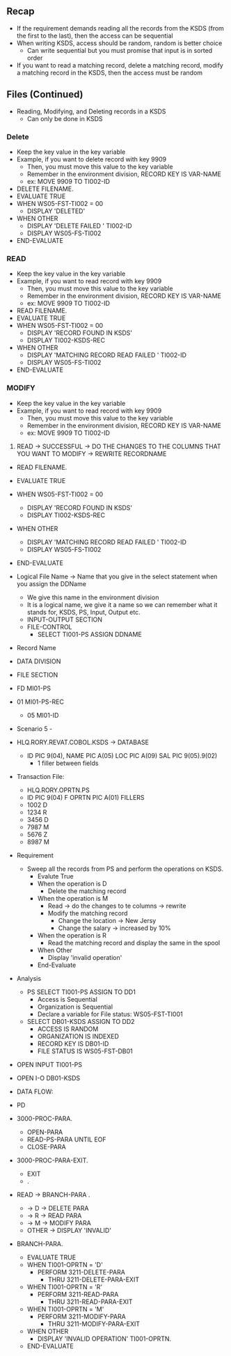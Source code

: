 ## Recap
- If the requirement demands reading all the records from the KSDS (from the first to the last), then the access can be sequential
- When writing KSDS, access should be random, random is better choice
    - Can write sequential but you must promise that input is in sorted order
- If you want to read a matching record, delete a matching record, modify a matching record in the KSDS, then the access must be random

## Files (Continued)
- Reading, Modifying, and Deleting records in a KSDS
    - Can only be done in KSDS
### Delete
- Keep the key value in the key variable
- Example, if you want to delete record with key 9909
    - Then, you must move this value to the key variable
    - Remember in the environment division, RECORD KEY IS VAR-NAME
    - ex: MOVE 9909 TO TI002-ID
- DELETE FILENAME.
- EVALUATE TRUE
- WHEN WS05-FST-TI002 = 00
    - DISPLAY 'DELETED'
- WHEN OTHER
    - DISPLAY 'DELETE FAILED ' TI002-ID
    - DISPLAY WS05-FS-TI002
- END-EVALUATE
### READ
- Keep the key value in the key variable
- Example, if you want to read record with key 9909
    - Then, you must move this value to the key variable
    - Remember in the environment division, RECORD KEY IS VAR-NAME
    - ex: MOVE 9909 TO TI002-ID
- READ FILENAME.
- EVALUATE TRUE
- WHEN WS05-FST-TI002 = 00
    - DISPLAY 'RECORD FOUND IN KSDS'
    - DISPLAY TI002-KSDS-REC
- WHEN OTHER
    - DISPLAY 'MATCHING RECORD READ FAILED ' TI002-ID
    - DISPLAY WS05-FS-TI002
- END-EVALUATE

### MODIFY
- Keep the key value in the key variable
- Example, if you want to read record with key 9909
    - Then, you must move this value to the key variable
    - Remember in the environment division, RECORD KEY IS VAR-NAME
    - ex: MOVE 9909 TO TI002-ID
1. READ -> SUCCESSFUL -> DO THE CHANGES TO THE COLUMNS THAT YOU WANT TO MODIFY -> REWRITE RECORDNAME

- READ FILENAME.
- EVALUATE TRUE
- WHEN WS05-FST-TI002 = 00
    - DISPLAY 'RECORD FOUND IN KSDS'
    - DISPLAY TI002-KSDS-REC
- WHEN OTHER
    - DISPLAY 'MATCHING RECORD READ FAILED ' TI002-ID
    - DISPLAY WS05-FS-TI002
- END-EVALUATE


- Logical File Name -> Name that you give in the select statement when you assign the DDName
    - We give this name in the environment division
    - It is a logical name, we give it a name so we can remember what it stands for, KSDS, PS, Input, Output etc.
    - INPUT-OUTPUT SECTION
    - FILE-CONTROL
        - SELECT TI001-PS ASSIGN DDNAME
- Record Name
- DATA DIVISION
- FILE SECTION
- FD MI01-PS
- 01 MI01-PS-REC
    - 05 MI01-ID


- Scenario 5 -
- HLQ.RORY.REVAT.COBOL.KSDS -> DATABASE
    - ID PIC 9(04), NAME PIC A(05) LOC PIC A(09) SAL PIC 9(05).9(02)
        - 1 filler between fields
- Transaction File:
    - HLQ.RORY.OPRTN.PS
    - ID PIC 9(04) F OPRTN PIC A(01) FILLERS
    - 1002 D
    - 1234 R
    - 3456 D
    - 7987 M
    - 5676 Z
    - 8987 M
- Requirement
    - Sweep all the records from PS and perform the operations on KSDS.
        - Evalute True
        - When the operation is D
            - Delete the matching record
        - When the operation is M
            - Read -> do the changes to te columns -> rewrite
            - Modify the matching record
                - Change the location -> New Jersy
                - Change the salary -> increased by 10%
        - When the operation is R
            - Read the matching record and display the same in the spool
        - When Other
            - Display 'invalid operation'
        - End-Evaluate
- Analysis
    - PS SELECT TI001-PS ASSIGN TO DD1
        - Access is Sequential
        - Organization is Sequential
        - Declare a variable for File status: WS05-FST-TI001
    - SELECT DB01-KSDS ASSIGN TO DD2
        - ACCESS IS RANDOM
        - ORGANIZATION IS INDEXED
        - RECORD KEY IS DB01-ID
        - FILE STATUS IS WS05-FST-DB01
- OPEN INPUT TI001-PS
- OPEN I-O DB01-KSDS
- DATA FLOW:
- PD

- 3000-PROC-PARA.
    - OPEN-PARA
    - READ-PS-PARA UNTIL EOF
    - CLOSE-PARA
- 3000-PROC-PARA-EXIT.
    - EXIT
    - .
- READ -> BRANCH-PARA .
    - -> D -> DELETE PARA
    - -> R -> READ PARA
    - -> M -> MODIFY PARA
    - OTHER -> DISPLAY 'INVALID'
- BRANCH-PARA.
    - EVALUATE TRUE
    - WHEN TI001-OPRTN = 'D'
        - PERFORM 3211-DELETE-PARA
            - THRU 3211-DELETE-PARA-EXIT
    - WHEN TI001-OPRTN = 'R'
        - PERFORM 3211-READ-PARA
            - THRU 3211-READ-PARA-EXIT
    - WHEN TI001-OPRTN = 'M'
        - PERFORM 3211-MODIFY-PARA
            - THRU 3211-MODIFY-PARA-EXIT
    - WHEN OTHER 
        - DISPLAY 'INVALID OPERATION' TI001-OPRTN.
    - END-EVALUATE
